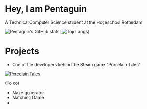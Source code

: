 # Hey, I am Pentaguin
A Technical Computer Science student at the Hogeschool Rotterdam

![Pentaguin's GitHub stats](https://github-readme-stats.vercel.app/api?username=Pentaguin&show_icons=true&theme=dracula)
[![Top Langs](https://github-readme-stats.vercel.app/api/top-langs/?username=Pentaguin&langs_count=8&theme=dracula&show_icons=true)]

# Projects 
- One of the developers behind the Steam game "Porcelain Tales"

[![Porcelain Tales](https://i3.ytimg.com/vi/ZFZu6HBqrq4/maxresdefault.jpg)](https://www.youtube.com/watch?v=ZFZu6HBqrq4&ab_channel=OohooStudio)

(To do)
- Maze generator
- Matching Game
- 
